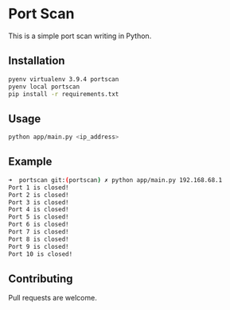 # Port Scan

This is a simple port scan writing in Python.

## Installation

```bash
pyenv virtualenv 3.9.4 portscan
pyenv local portscan
pip install -r requirements.txt
```

## Usage

```bash
python app/main.py <ip_address>
```

## Example

```bash
➜  portscan git:(portscan) ✗ python app/main.py 192.168.68.1
Port 1 is closed!
Port 2 is closed!
Port 3 is closed!
Port 4 is closed!
Port 5 is closed!
Port 6 is closed!
Port 7 is closed!
Port 8 is closed!
Port 9 is closed!
Port 10 is closed!
```

## Contributing

Pull requests are welcome.
